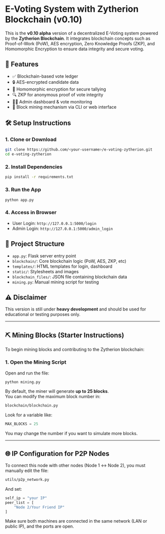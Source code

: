 # E-Voting System with Zytherion Blockchain (v0.10)

This is the **v0.10 alpha** version of a decentralized E-Voting system powered by the **Zytherion Blockchain**. It integrates blockchain concepts such as Proof-of-Work (PoW), AES encryption, Zero Knowledge Proofs (ZKP), and Homomorphic Encryption to ensure data integrity and secure voting.

## 🔧 Features

- ✅ Blockchain-based vote ledger
- 🔒 AES-encrypted candidate data
- 🧠 Homomorphic encryption for secure tallying
- 🔍 ZKP for anonymous proof of vote integrity
- 👨‍⚖️ Admin dashboard & vote monitoring
- 🧱 Block mining mechanism via CLI or web interface

## 🛠️ Setup Instructions

### 1. Clone or Download
```bash
git clone https://github.com/<your-username>/e-voting-zytherion.git
cd e-voting-zytherion
```

### 2. Install Dependencies
```bash
pip install -r requirements.txt
```

### 3. Run the App
```bash
python app.py
```

### 4. Access in Browser
- User Login: `http://127.0.0.1:5000/login`
- Admin Login: `http://127.0.0.1:5000/admin_login`

## 📁 Project Structure

- `app.py`: Flask server entry point
- `blockchain/`: Core blockchain logic (PoW, AES, ZKP, etc)
- `templates/`: HTML templates for login, dashboard
- `static/`: Stylesheets and images
- `blockchain_files/`: JSON file containing blockchain data
- `mining.py`: Manual mining script for testing

## ⚠️ Disclaimer

This version is still under **heavy development** and should be used for educational or testing purposes only.

---

## ⛏️ Mining Blocks (Starter Instructions)

To begin mining blocks and contributing to the Zytherion blockchain:

### 1. Open the Mining Script
Open and run the file:

```bash
python mining.py
```

By default, the miner will generate **up to 25 blocks**.  
You can modify the maximum block number in:

```bash
blockchain/blockchain.py
```

Look for a variable like:
```python
MAX_BLOCKS = 25
```

You may change the number if you want to simulate more blocks.

---

## 🌐 IP Configuration for P2P Nodes

To connect this node with other nodes (Node 1 ↔ Node 2), you must manually edit the file:

```bash
utils/p2p_network.py
```

And set:
```python
self_ip = "your IP"
peer_list = [
    "Node 2/Your Friend IP"
]
```

Make sure both machines are connected in the same network (LAN or public IP), and the ports are open.


